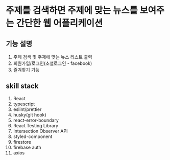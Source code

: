 # 주제를 검색하면 주제에 맞는 뉴스를 보여주는 간단한 웹 어플리케이션

## 기능 설명

1. 주제 검색 및 주제에 맞는 뉴스 리스트 출력
2. 회원가입/로그인(소셜로그인 - facebook)
3. 즐겨찾기 기능

## skill stack

1. React
2. typescript
3. eslint/prettier
4. husky(git hook)
5. react-error-boundary
6. React Testing Library
7. Intersection Observer API
8. styled-component
9. firestore
10. firebase auth
11. axios
